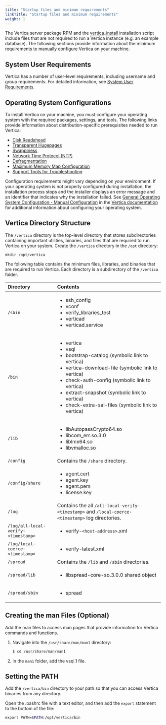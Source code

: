 ```yaml
---
title: "Startup files and minimum requirements"
linkTitle: "Startup files and minimum requirements"
weight: 1
---
```


The Vertica server package RPM and the [vertica_install](https://www.vertica.com/docs/latest/HTML/Content/Authoring/InstallationGuide/InstallingVertica/RunTheInstallScript.htm) installation script include files that are not required to run a Vertica
instance (e.g. an example database). The following sections provide information about the minimum requirements to manually configure Vertica
on your machine.

## System User Requirements

Vertica has a number of user-level requirements, including username and group requirements. For detailed information, see [System User
Requirements](https://www.vertica.com/docs/latest/HTML/Content/Authoring/InstallationGuide/BeforeYouInstall/systemuserreqts.htm).

## Operating System Configurations

To install Vertica on your machine, you must configure your operating system with the required packages, settings, and tools. The following links provide information about distribution-specific prerequisites needed to run Vertica:

- [Disk
  Readahead](https://www.vertica.com/docs/latest/HTML/Content/Authoring/InstallationGuide/BeforeYouInstall/DiskReadahead.htm)
- [Transparent   Hugepages](https://www.vertica.com/docs/latest/HTML/Content/Authoring/InstallationGuide/BeforeYouInstall/transparenthugepages.htm)
- [Swappiness](https://www.vertica.com/docs/latest/HTML/Content/Authoring/InstallationGuide/BeforeYouInstall/CheckforSwappiness.htm)
- [Network Time Protocol   (NTP)](https://www.vertica.com/docs/latest/HTML/Content/Authoring/InstallationGuide/BeforeYouInstall/ntp.htm)
- [Defragmentation](https://www.vertica.com/docs/latest/HTML/Content/Authoring/InstallationGuide/BeforeYouInstall/defrag.htm)
- [Maximum Memory Map   Configuration](https://www.vertica.com/docs/latest/HTML/Content/Authoring/InstallationGuide/BeforeYouInstall/maxmapcount.htm)
- [Support Tools for   Troubleshooting](https://www.vertica.com/docs/latest/HTML/Content/Authoring/InstallationGuide/BeforeYouInstall/supporttools.htm?cshid=S0041)

Configuration requirements might vary depending on your environment. If your operating system is not properly configured during installation, the installation process stops and the installer displays an error message and an identifier that indicates why the installation failed. 
See [General Operating System Configuration - Manual Configuration](https://www.vertica.com/docs/latest/HTML/Content/Authoring/InstallationGuide/BeforeYouInstall/GeneralOSConfigure.htm) in the [Vertica documentation](https://www.vertica.com/docs/latest/HTML/Content/Home.htm) for additional information about configuring your operating system.

## Vertica Directory Structure

The `/vertica` directory is the top-level directory that stores subdirectories containing important utilities, binaries, and files that are required to run Vertica on your system. Create the `/vertica` directory in the `/opt` directory:

`mkdir /opt/vertica`

The following table contains the minimum files, libraries, and binaries that are required to run Vertica. Each directory is a subdirectory of the `/vertica` folder.

| Directory | Contents |
|:----------|:------------|
| `/sbin` | <ul><li>ssh_config</li><li>vconf</li><li>verify_libraries_test</li><li>verticad</li><li>verticad.service</li></ul> |
|`/bin` | <ul><li>vertica</li><li>vsql</li><li>bootstrap-catalog (symbolic link to vertica)</li><li>vertica-download-file (symbolic link to vertica)</li><li>check-auth-config (symbolic link to vertica)</li><li>extract-snapshot (symbolic link to vertica)</li><li>check-extra-sal-files (symbolic link to vertica)</li></ul> |
|`/lib` | <ul><li>libAutopassCrypto64.so</li><li>libcom_err.so.3.0</li><li>liblmx64.so</li><li>libvmalloc.so</li></ul> |
|`/config` | Contains the `/share`  directory. |
|`/config/share` | <ul><li>agent.cert</li><li>agent.key</li><li>agent.pem</li><li>license.key</li></ul> |
|`/log`  | Contains the all `/all-local-verify-<timestamp>`  and `/local-coerce-<timestamp>`  log directories. |
|`/log/all-local-verify-<timestamp>` | <ul><li>verify-`<host-address>`.xml</li></ul> |
|`/log/local-coerce-<timestamp>` | <ul><li>verify-latest.xml</li></ul> |
|`/spread` | Contains the `/lib`  and `/sbin` directories. |
|`/spread/lib` | <ul><li>libspread-core-so.3.0.0 shared object</li></ul> |
|`/spread/sbin` | <ul><li>spread</li></ul> |

## Creating the man Files (Optional)

Add the man files to access man pages that provide information for Vertica commands and functions.

1.  Navigate into the `/usr/share/man/man1` directory:
    ```bash
    $ cd /usr/share/man/man1
    ```
2.  In the `man1` folder, add the vsql.1 file.

## Setting the PATH

Add the `/vertica/bin` directory to your path so that you can access Vertica binaries from any directory.

Open the .bashrc file with a text editor, and then add the `export` statement to the bottom of the file:

```bash
export PATH=$PATH:/opt/vertica/bin
```
